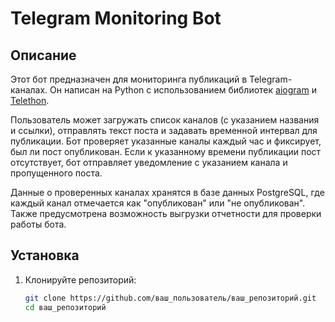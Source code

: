 # Telegram Monitoring Bot

## Описание

Этот бот предназначен для мониторинга публикаций в Telegram-каналах. Он написан на Python с использованием библиотек [aiogram](https://docs.aiogram.dev/en/latest/) и [Telethon](https://docs.telethon.dev/en/latest/). 

Пользователь может загружать список каналов (с указанием названия и ссылки), отправлять текст поста и задавать временной интервал для публикации. Бот проверяет указанные каналы каждый час и фиксирует, был ли пост опубликован. Если к указанному времени публикации пост отсутствует, бот отправляет уведомление с указанием канала и пропущенного поста.

Данные о проверенных каналах хранятся в базе данных PostgreSQL, где каждый канал отмечается как "опубликован" или "не опубликован". Также предусмотрена возможность выгрузки отчетности для проверки работы бота.

## Установка

1. Клонируйте репозиторий:
   ```bash
   git clone https://github.com/ваш_пользователь/ваш_репозиторий.git
   cd ваш_репозиторий